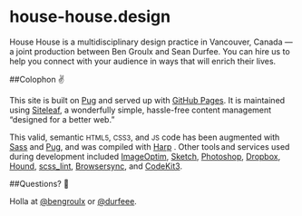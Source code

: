 # house-house.design

House House is a multidisciplinary design practice in Vancouver, Canada — a joint production between Ben Groulx and Sean Durfee. You can hire us to help you connect with your audience in ways that will enrich their lives.

##Colophon ✌️

This site is built on [Pug](https://pugjs.org/api/getting-started.html) and served up with [GitHub Pages](https://pages.github.com/). It is maintained using [Siteleaf](http://www.siteleaf.com/), a wonderfully simple, hassle-free content management “designed for a better web.” 

This valid, semantic <small>HTML5</small>, <small>CSS3</small>, and <small>JS</small> code has been augmented with [Sass](http://sass-lang.com) and [Pug](https://pugjs.org/api/getting-started.html), and was compiled with [Harp](https://harpjs.com/) . Other tools and services used during development included [ImageOptim](https://imageoptim.com), [Sketch](https://sketchapp.com/), [Photoshop](https://adobe.com/products/photoshop.html), [Dropbox](http://db.tt/UcJiWAr), [Hound](https://houndci.com/), [scss_lint](https://github.com/brigade/scss-lint), [Browsersync](https://www.browsersync.io/), and [CodeKit3](https://codekitapp.com/).

##Questions? 👋

Holla at [@bengroulx](https://twitter.com/bengroulx) or [@durfeee](https://twitter.com/Durfeee).

